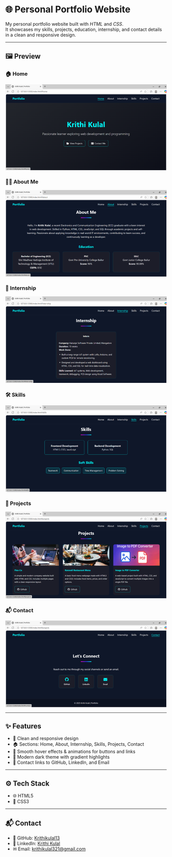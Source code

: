 # 🌐 Personal Portfolio Website

My personal portfolio website built with *HTML* and *CSS*.  
It showcases my skills, projects, education, internship, and contact details in a clean and responsive design.

---

## 🖼 Preview

### 🏠 Home
![Home](https://github.com/Krithikulal13/Portfolio/blob/main/Home.png)

### 👩‍💻 About Me
![About](https://github.com/Krithikulal13/Portfolio/blob/main/About.png)

### 💼 Internship
![Internship](https://github.com/Krithikulal13/Portfolio/blob/main/Internship.png)

### 🛠 Skills
![Skills](https://github.com/Krithikulal13/Portfolio/blob/main/Skills.png)

### 📂 Projects
![Projects](https://github.com/Krithikulal13/Portfolio/blob/main/Projects.png)

### 📬 Contact
![Contact](https://github.com/Krithikulal13/Portfolio/blob/main/Contact.png)

---
## ✨ Features
- 📱 Clean and responsive design 
- 🏠 Sections: Home, About, Internship, Skills, Projects, Contact   
- 🎨 Smooth hover effects & animations for buttons and links   
- 🌙 Modern dark theme with gradient highlights   
- 🔗 Contact links to GitHub, LinkedIn, and Email   

---

## ⚙ Tech Stack
- 🌐 HTML5 
- 🎨 CSS3 

---

## 📬 Contact
- 🐙 GitHub: [Krithikulal13](https://github.com/Krithikulal13)  
- 💼 LinkedIn: [Krithi Kulal](https://www.linkedin.com/in/krithi-kulal-7b0a082ab/)  
- ✉ Email: [krithikulal321@gmail.com](mailto:krithikulal321@gmail.com)
